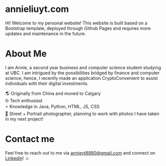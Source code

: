 # annieliuyt.com

Hi! Welcome to my personal website! This website is built based on a Bootstrap template, deployed through Github Pages and requires more updates and maintenance in the future.


# About Me
I am Annie, a second year business and computer science student studying at UBC. I am intrigued by the possibilities bridged by finance and computer science, hence, I recently made an application CryptoConvenient to assist individuals with their digital investments. 

🌎 Originally from China and moved to Calgary<br />
🤓 Tech enthusiast<br />
⭐️ Knowledge in Java, Python, HTML, JS, CSS<br />
📸 Street + Portrait photographer, planning to work with photos I have taken in my next project! 


# Contact me
Feel free to reach out to me via annieyt8880@gmail.com and connect on [Linkedin](https://www.linkedin.com/in/annie-liu-055b44195/)! ☺️






